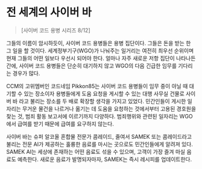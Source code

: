 # 전 세계의 사이버 바
> [사이버 코드 용병 시리즈 8/12]

그들의 이름이 암시하듯이, 사이버 코드 용병들은 용병 집단이다. 그들은 돈을 받는 한 그 일을 할 것이다. 세계정부기구(WGO)가 나눠주는 일거리는 
여전히 최우선 순위이며 현재 그들의 어떤 일보다 우선시 되어야 한다. 얼마나 자주 새로운 저항 집단이 나타나든 간에, 사이버 코드 용병들은 단순히 
대기하지 않고 WGO의 다음 긴급한 임무를 기다리는 경우가 많다.

CCM의 고위멤버인 코드네임 Pikkon85는 사이버 코드 용병들이 임무 중이 아닐 때 대기할 수 있는 장소이자 용병들에게 도움 요청을 게시할 수 있는 대행 
사무실 건물로 사이버 바 라고 불리는 장소를 두 배로 확장할 생각을 가지고 있었다. 민간인들이 게시한 일자리는 무거운 물건을 나르거나 옮기는 데 
도움을 요청하는 것에서부터 고용된 경호원을 찾는 것, 범죄 활동 보고서에 이르기까지 다양하다. 범죄행위와 관련된 일자리는 WGO에서 급여를 받기 
때문에 급여를 요구하지 않는다.

사이버 바는 슈퍼 알코올 혼합물 전문가 콤레이드, 줄여서 SAMEK 또는 콤레이드라고 불리는 전문 AI가 제공하는 훌륭한 음료를 마시는 곳으로도 
민간인들에게 알려져 있다. SAMEK AI는 세상에 존재하는 어떤 음료도 섞을 수 있으며, 고객이 가장 즐겨 마실 음료도 예측한다. 새로운 음료가 
발명되자마자, SAMEK는 즉시 레시피를 업데이트한다.
